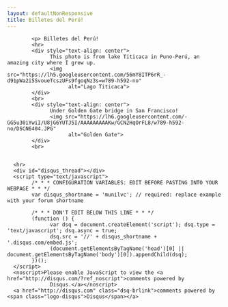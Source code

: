 ```yaml
---
layout: defaultNonResponsive
title: Billetes del Perú!
---
```

<div class="wrapper">

            <p> Billetes del Perú!
            <hr>      
            <div style="text-align: center">
                  This photo is from lake Titicaca in Puno-Perú, an amazing city where I grew up.
                  <img src="https://lh5.googleusercontent.com/56mY8ITP6rR_-d91pWa2i5SvoueTcszUFs9fgoqNz3s=w789-h592-no"
                        alt="Lago Titicaca">
            </div>
            <br>
            <div style="text-align: center">
                  Under Golden Gate bridge in San Francisco!
                  <img src="https://lh6.googleusercontent.com/-GG5u30iYwiI/U8jG6YUTJ5I/AAAAAAAAAKw/GCN2HqOrFL8/w789-h592-no/DSCN6404.JPG"
                        alt="Golden Gate">
            </div>
            <br>


      <hr>
      <div id="disqus_thread"></div>
      <script type="text/javascript">
            /* * * CONFIGURATION VARIABLES: EDIT BEFORE PASTING INTO YOUR WEBPAGE * * */
            var disqus_shortname = 'munilvc'; // required: replace example with your forum shortname

            /* * * DON'T EDIT BELOW THIS LINE * * */
            (function () {
                  var dsq = document.createElement('script'); dsq.type = 'text/javascript'; dsq.async = true;
                  dsq.src = '//' + disqus_shortname + '.disqus.com/embed.js';
                  (document.getElementsByTagName('head')[0] || document.getElementsByTagName('body')[0]).appendChild(dsq);
            })();
      </script>
      <noscript>Please enable JavaScript to view the <a href="http://disqus.com/?ref_noscript">comments powered by
                  Disqus.</a></noscript>
      <a href="http://disqus.com" class="dsq-brlink">comments powered by <span class="logo-disqus">Disqus</span></a>
</div>
